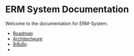 # ERM System Documentation

Welcome to the documentation for ERM-System.

- [Roadmap](roadmap.md)
- [Architectwure](architecture.md)
- [მიზანი](მიზანი.md) 
- 